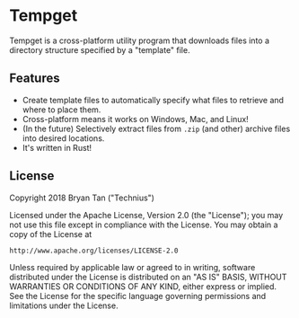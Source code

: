 # Tempget

Tempget is a cross-platform utility program that downloads files into a
directory structure specified by a "template" file.

## Features

* Create template files to automatically specify what files to retrieve and
  where to place them.
* Cross-platform means it works on Windows, Mac, and Linux!
* (In the future) Selectively extract files from `.zip` (and other) archive
  files into desired locations.
* It's written in Rust!

## License

Copyright 2018 Bryan Tan ("Technius")

Licensed under the Apache License, Version 2.0 (the "License");
you may not use this file except in compliance with the License.
You may obtain a copy of the License at

    http://www.apache.org/licenses/LICENSE-2.0

Unless required by applicable law or agreed to in writing, software
distributed under the License is distributed on an "AS IS" BASIS,
WITHOUT WARRANTIES OR CONDITIONS OF ANY KIND, either express or implied.
See the License for the specific language governing permissions and
limitations under the License.
